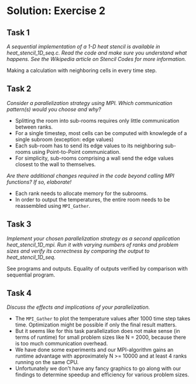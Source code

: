 # Solution: Exercise 2

## Task 1
*A sequential implementation of a 1-D heat stencil is available in heat_stencil_1D_seq.c. Read the code and make sure you understand what happens. See the Wikipedia article on Stencil Codes for more information.*

Making a calculation with neighboring cells in every time step.

## Task 2
*Consider a parallelization strategy using MPI. Which communication pattern(s) would you choose and why?*

- Splitting the room into sub-rooms requires only little communication between ranks. 
- For a single timestep, most cells can be computed with knowlegde of a single subroom (exception: edge values)
- Each sub-room has to send its edge values to its neighboring sub-rooms using Point-to-Point communication.
- For simplicity, sub-rooms comprising a wall send the edge values closest to the wall to themselves.

*Are there additional changes required in the code beyond calling MPI functions? If so, elaborate!*

- Each rank needs to allocate memory for the subrooms.
- In order to output the temperatures, the entire room needs to be reassembled using `MPI_Gather`.

## Task 3
*Implement your chosen parallelization strategy as a second application heat_stencil_1D_mpi. Run it with varying numbers of ranks and problem sizes and verify its correctness by comparing the output to heat_stencil_1D_seq.*

See programs and outputs. Equality of outputs verified by comparison with sequential program.

## Task 4
*Discuss the effects and implications of your parallelization.*

- The `MPI_Gather` to plot the temperature values after 1000 time step takes time. Optimization might be possible if only the final result matters.
- But it seems like for this task parallelization does not make sense (in terms of runtime) for small problem sizes like N = 2000, because there is too much communication overhead.
- We have done some experiments and our MPI-algorithm gains an runtime advantage with approximately N >= 10000 and at least 4 ranks running on the same CPU.
- Unfortunately we don't have any fancy graphics to go along with our findings to determine speedup and efficiency for various problem sizes.
